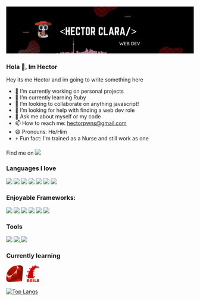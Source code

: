 ![A Full-Stack Web Devloper](/banner/banner.png)

### Hola 👋, Im Hector

Hey its me Hector and im going to write something here

- 🔭 I’m currently working on personal projects
- 🌱 I’m currently learning Ruby
- 👯 I’m looking to collaborate on anything javascript!
- 🤔 I’m looking for help with finding a web dev role
- 💬 Ask me about myself or my code
- 📫 How to reach me: hectorpwns@gmail.com
- 😄 Pronouns: He/Him
- ⚡ Fun fact: I'm trained as a Nurse and still work as one

Find me on [<a href="https://www.linkedin.com/in/hector-clara-14b90118/"><img src="https://img.shields.io/badge/linkedin%20-%230077B5.svg?&style=for-the-badge&logo=linkedin&logoColor=white"/></a>]()

### Languages I love

[<img src="https://img.shields.io/badge/javascript%20-%23323330.svg?&style=for-the-badge&logo=javascript&logoColor=%23F7DF1E"/>]() [<img src="https://img.shields.io/badge/node.js%20-%2343853D.svg?&style=for-the-badge&logo=node.js&logoColor=white"/>]() [<img src ="https://img.shields.io/badge/postgres-%23316192.svg?&style=for-the-badge&logo=postgresql&logoColor=white"/>]() [<img src="https://img.shields.io/badge/ruby-%23CC342D.svg?&style=for-the-badge&logo=ruby&logoColor=white"/>]() [<img src="https://img.shields.io/badge/html5%20-%23E34F26.svg?&style=for-the-badge&logo=html5&logoColor=white"/>]() [<img src="https://img.shields.io/badge/css3%20-%231572B6.svg?&style=for-the-badge&logo=css3&logoColor=white"/>]() [<img src="https://img.shields.io/badge/markdown-%23000000.svg?&style=for-the-badge&logo=markdown&logoColor=white"/>]()

### Enjoyable Frameworks:

[<img src="https://img.shields.io/badge/react%20-%2320232a.svg?&style=for-the-badge&logo=react&logoColor=%2361DAFB"/>]() [<img src="https://img.shields.io/badge/redux%20-%23593d88.svg?&style=for-the-badge&logo=redux&logoColor=white"/>]() [<img src="https://img.shields.io/badge/express.js%20-%23404d59.svg?&style=for-the-badge"/>]() [<img src="https://img.shields.io/badge/rails%20-%23CC0000.svg?&style=for-the-badge&logo=ruby-on-rails&logoColor=white"/>]() [<img src="https://img.shields.io/badge/bootstrap%20-%23563D7C.svg?&style=for-the-badge&logo=bootstrap&logoColor=white"/>]() [<img src="https://img.shields.io/badge/material%20ui%20-%230081CB.svg?&style=for-the-badge&logo=material-ui&logoColor=white"/>]() 


### Tools

[<img src="https://img.shields.io/badge/git%20-%23F05033.svg?&style=for-the-badge&logo=git&logoColor=white"/>]() [<img src="https://img.shields.io/badge/github%20-%23121011.svg?&style=for-the-badge&logo=github&logoColor=white"/>
]() [<img src="https://img.shields.io/badge/heroku%20-%23430098.svg?&style=for-the-badge&logo=heroku&logoColor=white"/>]()



### Currently learning

[<img src='icons/ruby.png' height='45'>]() [<img src='icons/rails.png' height='45'>]()

[![Top Langs](https://github-readme-stats.vercel.app/api/top-langs/?username=hector4213&theme=gruvbox)](https://github.com/anuraghazra/github-readme-stats)
